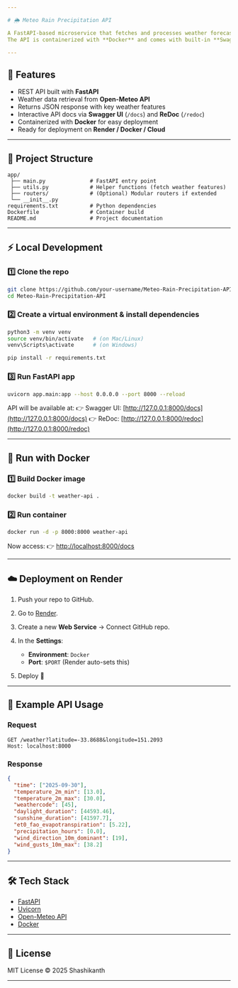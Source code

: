 ```yaml
---

# 🌦️ Meteo Rain Precipitation API

A FastAPI-based microservice that fetches and processes weather forecast data (temperature, precipitation, wind, sunshine duration, etc.) from the **Open-Meteo API**.
The API is containerized with **Docker** and comes with built-in **Swagger UI** for testing and integration.

---
```


## 🚀 Features

* REST API built with **FastAPI**
* Weather data retrieval from **Open-Meteo API**
* Returns JSON response with key weather features
* Interactive API docs via **Swagger UI** (`/docs`) and **ReDoc** (`/redoc`)
* Containerized with **Docker** for easy deployment
* Ready for deployment on **Render / Docker / Cloud**

---

## 📂 Project Structure

```
app/
 ├── main.py              # FastAPI entry point  
 ├── utils.py             # Helper functions (fetch weather features)  
 ├── routers/             # (Optional) Modular routers if extended  
 └── __init__.py  
requirements.txt          # Python dependencies  
Dockerfile                # Container build  
README.md                 # Project documentation  
```

---

## ⚡ Local Development

### 1️⃣ Clone the repo

```bash
git clone https://github.com/your-username/Meteo-Rain-Precipitation-API.git
cd Meteo-Rain-Precipitation-API
```

### 2️⃣ Create a virtual environment & install dependencies

```bash
python3 -m venv venv
source venv/bin/activate   # (on Mac/Linux)
venv\Scripts\activate      # (on Windows)

pip install -r requirements.txt
```

### 3️⃣ Run FastAPI app

```bash
uvicorn app.main:app --host 0.0.0.0 --port 8000 --reload
```

API will be available at:
👉 Swagger UI: [http://127.0.0.1:8000/docs](http://127.0.0.1:8000/docs)
👉 ReDoc: [http://127.0.0.1:8000/redoc](http://127.0.0.1:8000/redoc)

---

## 🐳 Run with Docker

### 1️⃣ Build Docker image

```bash
docker build -t weather-api .
```

### 2️⃣ Run container

```bash
docker run -d -p 8000:8000 weather-api
```

Now access:
👉 [http://localhost:8000/docs](http://localhost:8000/docs)

---

## ☁️ Deployment on Render

1. Push your repo to GitHub.
2. Go to [Render](https://render.com).
3. Create a new **Web Service** → Connect GitHub repo.
4. In the **Settings**:

   * **Environment**: `Docker`
   * **Port**: `$PORT` (Render auto-sets this)
5. Deploy 🚀

---

## 📡 Example API Usage

### Request

```http
GET /weather?latitude=-33.8688&longitude=151.2093
Host: localhost:8000
```

### Response

```json
{
  "time": ["2025-09-30"],
  "temperature_2m_min": [13.0],
  "temperature_2m_max": [30.0],
  "weathercode": [45],
  "daylight_duration": [44593.46],
  "sunshine_duration": [41597.7],
  "et0_fao_evapotranspiration": [5.22],
  "precipitation_hours": [0.0],
  "wind_direction_10m_dominant": [19],
  "wind_gusts_10m_max": [38.2]
}
```

---

## 🛠️ Tech Stack

* [FastAPI](https://fastapi.tiangolo.com/)
* [Uvicorn](https://www.uvicorn.org/)
* [Open-Meteo API](https://open-meteo.com/)
* [Docker](https://www.docker.com/)

---

## 📜 License

MIT License © 2025 Shashikanth

---
